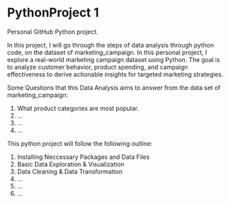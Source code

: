 # PythonProject 1

Personal GitHub Python project. 

In this project, I will go through the steps of data analysis through python code, on the dataset of marketing_campaign. 
In this personal project, I explore a real-world marketing campaign dataset using Python. The goal is to analyze customer behavior, product spending, and campaign effectiveness to derive actionable insights for targeted marketing strategies.

Some Questions that this Data Analysis aims to answer from the data set of marketing_campaign: 
1) What product categories are most popular. 
2) ...
3) ...
4) ...

This python project will follow the following outline:
1. Installing Neccessary Packages and Data Files 
2. Basic Data Exploration & Visualization
3. Data Cleaning & Data Transformation
4. ...
5. ...
6. ... 
